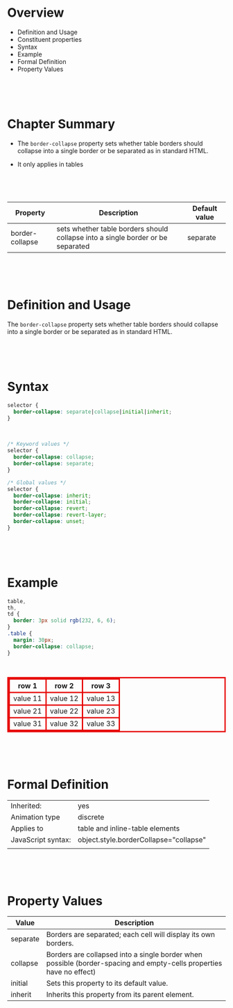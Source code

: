 # Overview

- Definition and Usage
- Constituent properties
- Syntax
- Example
- Formal Definition
- Property Values

&nbsp;

&nbsp;

# Chapter Summary

- The `border-collapse` property sets whether table borders should collapse into a single border or be separated as in standard HTML.

- It only applies in tables

&nbsp;

&nbsp;

| Property        | Description                                                                     | Default value |
| --------------- | ------------------------------------------------------------------------------- | ------------- |
| border-collapse | sets whether table borders should collapse into a single border or be separated | separate      |

&nbsp;

&nbsp;

# Definition and Usage

The `border-collapse` property sets whether table borders should collapse into a single border or be separated as in standard HTML.

&nbsp;

&nbsp;

# Syntax

```css
selector {
  border-collapse: separate|collapse|initial|inherit;
}
```

&nbsp;

```css
/* Keyword values */
selector {
  border-collapse: collapse;
  border-collapse: separate;
}

/* Global values */
selector {
  border-collapse: inherit;
  border-collapse: initial;
  border-collapse: revert;
  border-collapse: revert-layer;
  border-collapse: unset;
}
```

&nbsp;

&nbsp;

# Example

```css
table,
th,
td {
  border: 3px solid rgb(232, 6, 6);
}
.table {
  margin: 30px;
  border-collapse: collapse;
}
```

&nbsp;

<table class="table" style="border: 3px solid rgb(232, 6, 6); border-collapse: collapse;" >
        <thead>
            <tr >
                <th style="border: 3px solid rgb(232, 6, 6);" >row 1</th>
                <th style="border: 3px solid rgb(232, 6, 6);" >row 2</th>
                <th style="border: 3px solid rgb(232, 6, 6);" >row 3</th>
            </tr>
        </thead>
        <tbody>
            <tr>
                <td style="border: 3px solid rgb(232, 6, 6);" >value 11</td>
                <td style="border: 3px solid rgb(232, 6, 6);" >value 12</td>
                <td style="border: 3px solid rgb(232, 6, 6);" >value 13</td>
            </tr>
            <tr>
                <td style="border: 3px solid rgb(232, 6, 6);" >value 21</td>
                <td style="border: 3px solid rgb(232, 6, 6);" >value 22</td>
                <td style="border: 3px solid rgb(232, 6, 6);" >value 23</td>
            </tr>
            <tr>
                <td style="border: 3px solid rgb(232, 6, 6);" >value 31</td>
                <td style="border: 3px solid rgb(232, 6, 6);" >value 32</td>
                <td style="border: 3px solid rgb(232, 6, 6);" >value 33</td>
            </tr>
        </tbody>
    </table>

&nbsp;

&nbsp;

# Formal Definition

|                    |                                        |
| ------------------ | -------------------------------------- |
| Inherited:         | yes                                    |
| Animation type     | discrete                               |
| Applies to         | table and inline-table elements        |
| JavaScript syntax: | object.style.borderCollapse="collapse" |
|                    |                                        |

&nbsp;

&nbsp;

# Property Values

| Value    | Description                                                                                                         |
| -------- | ------------------------------------------------------------------------------------------------------------------- |
| separate | Borders are separated; each cell will display its own borders.                                                      |
| collapse | Borders are collapsed into a single border when possible (border-spacing and empty-cells properties have no effect) |
| initial  | Sets this property to its default value.                                                                            |
| inherit  | Inherits this property from its parent element.                                                                     |

